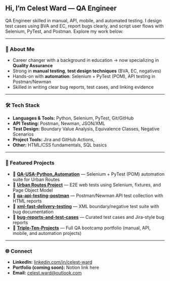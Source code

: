 ## Hi, I’m Celest Ward — QA Engineer

QA Engineer skilled in manual, API, mobile, and automated testing. I design test cases using BVA and EC, report bugs clearly, and script user flows with Selenium, PyTest, and Postman. Explore my work below:

---

### 🚀 About Me
- Career changer with a background in education → now specializing in **Quality Assurance**  
- Strong in **manual testing**, **test design techniques** (BVA, EC, negatives)  
- Hands-on with **automation**: Selenium + PyTest (POM), API testing in Postman/Newman  
- Skilled in writing clear bug reports, test cases, and linking evidence  

---

### 🛠️ Tech Stack
- **Languages & Tools:** Python, Selenium, PyTest, Git/GitHub  
- **API Testing:** Postman, Newman, JSON/XML  
- **Test Design:** Boundary Value Analysis, Equivalence Classes, Negative Scenarios  
- **Project Tools:** Jira and GitHub Actions,
- **Other:** HTML/CSS fundamentals, SQL basics  

---

### 📌 Featured Projects
- 🔗 [**QA-USA-Python_Automation**](https://github.com/CelestRW/QA-USA-Python_Automation) — Selenium + PyTest (POM) automation suite for Urban Routes  
- 🔗 [**Urban Routes Project**](https://github.com/CelestRW/urban-routes-project) — E2E web tests using Selenium, fixtures, and Page Object Model  
- 🔗 [**qa-api-testing-postman**](https://github.com/CelestRW/qa-api-testing-postman) — Postman/Newman API test collection with HTML reports  
- 🔗 [**xml-fast-delivery-testing**](https://github.com/CelestRW/xml-fast-delivery-testing) — XML boundary/negative test suite with bug documentation  
- 🔗 [**bug-reports-and-test-cases**](https://github.com/CelestRW/bug-reports-and-test-cases) — Curated test cases and Jira-style bug reports  
- 🔗 [**Triple-Ten-Projects**](https://github.com/CelestRW/Triple-Ten-Projects) — Full QA bootcamp portfolio (manual, API, mobile, and automation projects)

---

### 🌐 Connect
- **LinkedIn:** [linkedin.com/in/celest-ward](https://www.linkedin.com/in/celest-ward)  
- **Portfolio (coming soon):** Notion link here  
- **Email:** [celest.ward@outlook.com](mailto:celest.ward@outlook.com)
